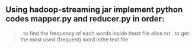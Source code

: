## Using hadoop-streaming jar implement python codes mapper.py and reducer.py in order:
  > . to find the frequency of each words inside thext file alice.txt
  > . to get the most used (frequent) word inthe text file
